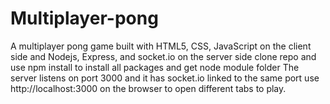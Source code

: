 # Multiplayer-pong
A multiplayer pong game built with HTML5, CSS, JavaScript on the client side and Nodejs, Express, and socket.io on the server side 
clone repo and use npm install to install all packages and get node module folder 
The server listens on port 3000 and it has socket.io linked to the same port
use http://localhost:3000 on the browser to open different tabs to play.
